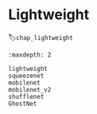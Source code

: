 
# Lightweight
:label:`chap_lightweight`

```toc
:maxdepth: 2

lightweight
squeezenet
mobilenet
mobilenet_v2
shufflenet
GhostNet
```
